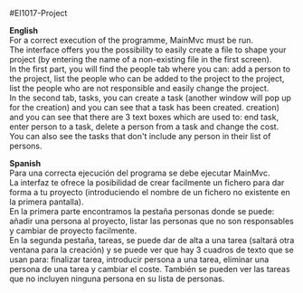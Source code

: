 #EI1017-Project

**English**<br />
For a correct execution of the programme, MainMvc must be run.<br />
The interface offers you the possibility to easily create a file to shape your project (by entering the name of a non-existing file in the first screen).<br />
In the first part, you will find the people tab where you can: add a person to the project, list the people who can be added to the project to the project, list the people who are not responsible and easily change the project.<br />
In the second tab, tasks, you can create a task (another window will pop up for the creation) and you can see that a task has been created. creation) and you can see that there are 3 text boxes which are used to: end task, enter person to a task, delete a person from a task and change the cost. You can also see the tasks that don't include any person in their list of persons.</br >

**Spanish**<br />
Para una correcta ejecución del programa se debe ejecutar MainMvc.<br />
La interfaz te ofrece la posibilidad de crear facilmente un fichero para dar forma a tu proyecto (introduciendo el nombre de un fichero no existente en la primera pantalla).<br />
En la primera parte encontramos la pestaña personas donde se puede: añadir una persona al proyecto, listar las personas que no son responsables y cambiar de proyecto facilmente.<br />
En la segunda pestaña, tareas, se puede dar de alta a una tarea (saltará otra ventana para la creación) y se puede ver que hay 3 cuadros de texto que se usan para: finalizar tarea, introducir persona a una tarea, eliminar una persona de una tarea y cambiar el coste. También se pueden ver las tareas que no incluyen ninguna persona en su lista de personas.<br />
 
 
